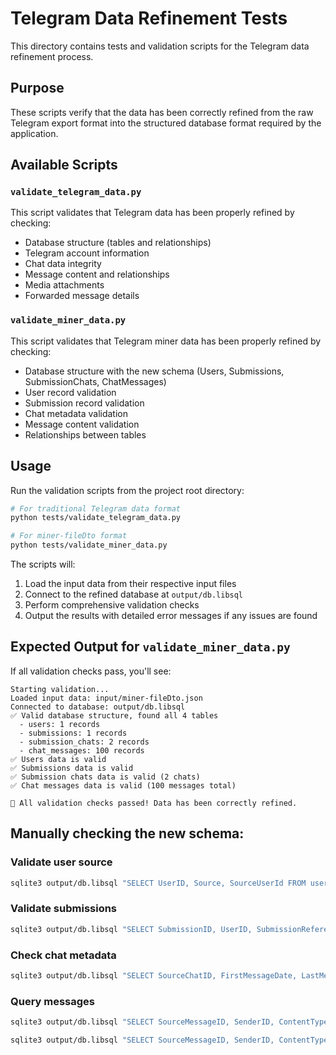 # Telegram Data Refinement Tests

This directory contains tests and validation scripts for the Telegram data refinement process.

## Purpose

These scripts verify that the data has been correctly refined from the raw Telegram export format into the structured database format required by the application.

## Available Scripts

### `validate_telegram_data.py`

This script validates that Telegram data has been properly refined by checking:

- Database structure (tables and relationships)
- Telegram account information
- Chat data integrity
- Message content and relationships
- Media attachments
- Forwarded message details

### `validate_miner_data.py`

This script validates that Telegram miner data has been properly refined by checking:

- Database structure with the new schema (Users, Submissions, SubmissionChats, ChatMessages)
- User record validation
- Submission record validation
- Chat metadata validation
- Message content validation
- Relationships between tables

## Usage

Run the validation scripts from the project root directory:

```bash
# For traditional Telegram data format
python tests/validate_telegram_data.py

# For miner-fileDto format
python tests/validate_miner_data.py
```

The scripts will:
1. Load the input data from their respective input files
2. Connect to the refined database at `output/db.libsql`
3. Perform comprehensive validation checks
4. Output the results with detailed error messages if any issues are found

## Expected Output for `validate_miner_data.py`

If all validation checks pass, you'll see:

```
Starting validation...
Loaded input data: input/miner-fileDto.json
Connected to database: output/db.libsql
✅ Valid database structure, found all 4 tables
  - users: 1 records
  - submissions: 1 records
  - submission_chats: 2 records
  - chat_messages: 100 records
✅ Users data is valid
✅ Submissions data is valid
✅ Submission chats data is valid (2 chats)
✅ Chat messages data is valid (100 messages total)

🎉 All validation checks passed! Data has been correctly refined.
```

## Manually checking the new schema:

### Validate user source
```bash
sqlite3 output/db.libsql "SELECT UserID, Source, SourceUserId FROM users"
```

### Validate submissions
```bash
sqlite3 output/db.libsql "SELECT SubmissionID, UserID, SubmissionReference FROM submissions"
```

### Check chat metadata
```bash
sqlite3 output/db.libsql "SELECT SourceChatID, FirstMessageDate, LastMessageDate, MessageCount FROM submission_chats"
```

### Query messages
```bash
sqlite3 output/db.libsql "SELECT SourceMessageID, SenderID, ContentType, substr(Content, 1, 30) FROM chat_messages LIMIT 5"
```

```bash
sqlite3 output/db.libsql "SELECT SourceMessageID, SenderID, ContentType, Content, ContentData FROM chat_messages where ContentType='media' LIMIT 10"
```